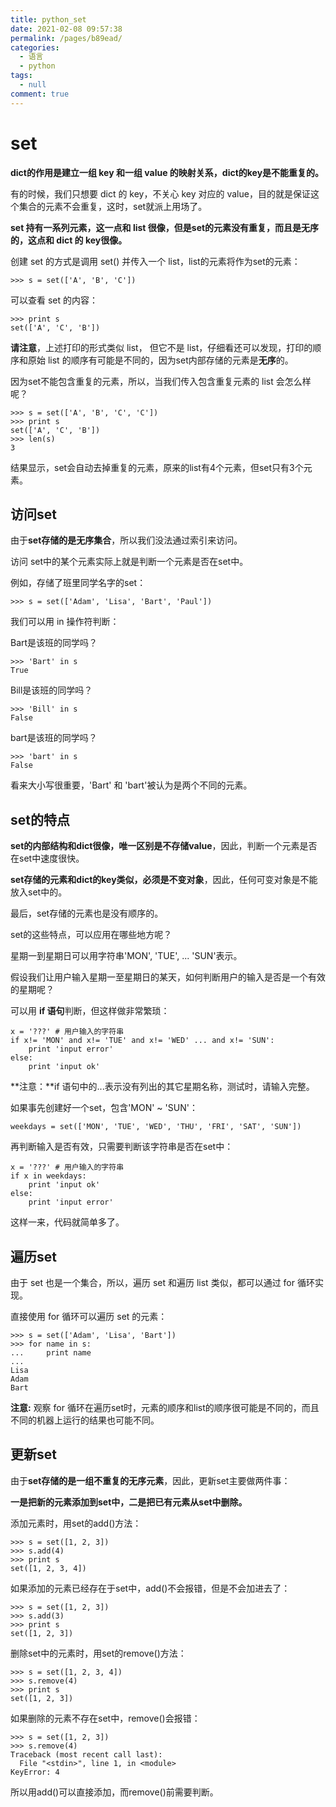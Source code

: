 ```yaml
---
title: python_set
date: 2021-02-08 09:57:38
permalink: /pages/b89ead/
categories: 
  - 语言
  - python
tags: 
  - null
comment: true
---
```

# set

**dict的作用是建立一组 key 和一组 value 的映射关系，dict的key是不能重复的。**

有的时候，我们只想要 dict 的 key，不关心 key 对应的 value，目的就是保证这个集合的元素不会重复，这时，set就派上用场了。

**set 持有一系列元素，这一点和 list 很像，但是set的元素没有重复，而且是无序的，这点和 dict 的 key很像。**

创建 set 的方式是调用 set() 并传入一个 list，list的元素将作为set的元素：

```shell
>>> s = set(['A', 'B', 'C'])
```

可以查看 set 的内容：

```shell
>>> print s
set(['A', 'C', 'B'])
```

**请注意**，上述打印的形式类似 list， 但它不是 list，仔细看还可以发现，打印的顺序和原始 list 的顺序有可能是不同的，因为set内部存储的元素是**无序**的。

因为set不能包含重复的元素，所以，当我们传入包含重复元素的 list 会怎么样呢？

```shell
>>> s = set(['A', 'B', 'C', 'C'])
>>> print s
set(['A', 'C', 'B'])
>>> len(s)
3
```

结果显示，set会自动去掉重复的元素，原来的list有4个元素，但set只有3个元素。

## 访问set

由于**set存储的是无序集合**，所以我们没法通过索引来访问。

访问 set中的某个元素实际上就是判断一个元素是否在set中。

例如，存储了班里同学名字的set：

```
>>> s = set(['Adam', 'Lisa', 'Bart', 'Paul'])
```

我们可以用 in 操作符判断：

Bart是该班的同学吗？

```
>>> 'Bart' in s
True
```

Bill是该班的同学吗？

```
>>> 'Bill' in s
False
```

bart是该班的同学吗？

```
>>> 'bart' in s
False
```

看来大小写很重要，'Bart' 和 'bart'被认为是两个不同的元素。

## set的特点

**set的内部结构和dict很像，唯一区别是不存储value**，因此，判断一个元素是否在set中速度很快。

**set存储的元素和dict的key类似，必须是不变对象**，因此，任何可变对象是不能放入set中的。

最后，set存储的元素也是没有顺序的。

set的这些特点，可以应用在哪些地方呢？

星期一到星期日可以用字符串'MON', 'TUE', ... 'SUN'表示。

假设我们让用户输入星期一至星期日的某天，如何判断用户的输入是否是一个有效的星期呢？

可以用 **if 语句**判断，但这样做非常繁琐：

```
x = '???' # 用户输入的字符串
if x!= 'MON' and x!= 'TUE' and x!= 'WED' ... and x!= 'SUN':
    print 'input error'
else:
    print 'input ok'
```

**注意：**if 语句中的...表示没有列出的其它星期名称，测试时，请输入完整。

如果事先创建好一个set，包含'MON' ~ 'SUN'：

```
weekdays = set(['MON', 'TUE', 'WED', 'THU', 'FRI', 'SAT', 'SUN'])
```

再判断输入是否有效，只需要判断该字符串是否在set中：

```
x = '???' # 用户输入的字符串
if x in weekdays:
    print 'input ok'
else:
    print 'input error'
```

这样一来，代码就简单多了。

## 遍历set

由于 set 也是一个集合，所以，遍历 set 和遍历 list 类似，都可以通过 for 循环实现。

直接使用 for 循环可以遍历 set 的元素：

```
>>> s = set(['Adam', 'Lisa', 'Bart'])
>>> for name in s:
...     print name
... 
Lisa
Adam
Bart
```

**注意:** 观察 for 循环在遍历set时，元素的顺序和list的顺序很可能是不同的，而且不同的机器上运行的结果也可能不同。

## 更新set

由于**set存储的是一组不重复的无序元素**，因此，更新set主要做两件事：

**一是把新的元素添加到set中，二是把已有元素从set中删除。**

添加元素时，用set的add()方法：

```
>>> s = set([1, 2, 3])
>>> s.add(4)
>>> print s
set([1, 2, 3, 4])
```

如果添加的元素已经存在于set中，add()不会报错，但是不会加进去了：

```
>>> s = set([1, 2, 3])
>>> s.add(3)
>>> print s
set([1, 2, 3])
```

删除set中的元素时，用set的remove()方法：

```
>>> s = set([1, 2, 3, 4])
>>> s.remove(4)
>>> print s
set([1, 2, 3])
```

如果删除的元素不存在set中，remove()会报错：

```
>>> s = set([1, 2, 3])
>>> s.remove(4)
Traceback (most recent call last):
  File "<stdin>", line 1, in <module>
KeyError: 4
```

所以用add()可以直接添加，而remove()前需要判断。